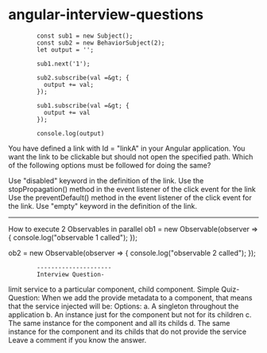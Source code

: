 # angular-interview-questions


            const sub1 = new Subject();
            const sub2 = new BehaviorSubject(2);
            let output = '';
            
            sub1.next('1');
            
            sub2.subscribe(val =&gt; {
              output += val;
            });
            
            sub1.subscribe(val =&gt; {
              output += val
            });

            console.log(output)


You have defined a link with Id = "linkA" in your Angular application. You want the link to be clickable but should not open the specified path. 
Which of the following options must be followed for doing the same?
 
Use "disabled" keyword in the definition of the link.
Use the stopPropagation() method in the event listener of the click event for the link
Use the preventDefault() method in the event listener of the click event for the link.
Use "empty" keyword in the definition of the link.

-----------------
How to execute 2 Observables in parallel
ob1 = new Observable<string>(observer => {
    console.log("observable 1 called");
  });

ob2 = new Observable<string>(observer => {
    console.log("observable 2 called");
  });
            
            
            
            ---------------------
            Interview Question-

limit service to a particular component, child component.
Simple Quiz-
Question:
When we add the provide metadata to a component, that means that the service injected will be:
Options:
a. A singleton throughout the application
b. An instance just for the component but not for its children
c. The same instance for the component and all its childs
d. The same instance for the component and its childs that do not provide the service
Leave a comment if you know the answer.
